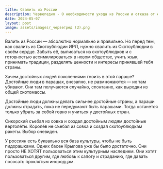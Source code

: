 ```yaml
---
title: Свалить из России
description: Червепедия - О необходимости ухода из России и отказа от её менталитета.
date: 2024-05-07
layout: post
image: assets/images/_черветред (3).png
---
```


<p>Валить из России — абсолютно нормально и правильно. Но перед тем, как свалить из Скотоублюдии ИРЛ, нужно свалить из Скотоублюдии в своём сердце. Забыть её, выписаться из скотоублюдков и с готовностью ассимилироваться в новом обществе, учить язык, принимать традиции, разделять ценности и интересы принявшей тебя страны.</p>

<p>Зачем достойных людей поколениями гноить в этой параше? Достойные люди в парашах, внезапно, не размножаются — их там убивают. Они там получаются случайно, спонтанно, как выродки из общей скотомассы.</p>

<p>Достойные люди должны делать сильнее достойные страны, а параши должны страдать, пока не передумают быть парашами. Тогда останется только убрать за собой говно и учиться у достойных стран.</p>

<p>Сикорский съебал из совка и создал достойным людям достойные вертолёты. Королёв не съебал из совка и создал скотоублюдкам ракеты. Выбор очевиден.</p>

<p>У россиян есть буквально вся база культуры, чтобы не быть пидорашками. Одних басен Крылова уже бы было достаточно. Они просто НЕ ХОТЯТ пользоваться этим культурным наследием. Они хотят пользоваться другим, где любовь к сапогу и страданию, где давать пососать проклятым инородцам.</p>